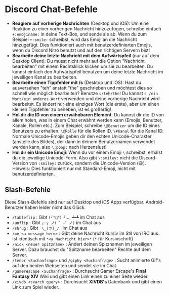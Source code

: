 <!-- TITLE: Chat-Befehle -->
<!-- SUBTITLE: Beschreibt alle verfügbaren Chat-Befehle, auch die nicht-offensichtlichen / nicht-dokumentierten Befehle -->

# Discord Chat-Befehle
* **Reagiere auf vorherige Nachrichten** (Desktop und iOS): Um eine Reaktion zu einer vorherigen Nachricht hinzuzufügen, schreibe einfach `+:emojiname:` in deine Text-Box, und sende sie ab. Wenn du zum Beispiel `+:smile:` schreibst, wird das Emoji an die Nachricht hinzugefügt. Dies funktioniert auch mit benutzerdefinierten Emojis, wenn du Discord Nitro benutzt und auf den richtigen Servern bist!
* **Bearbeite deine letzte Nachricht mit dem Aufwärtspfeil** (nur auf dem Desktop Client): Du musst nicht mehr auf die Option "Nachricht bearbeiten" mit einem Rechtsklick klicken um sie zu bearbeiten. Du kannst einfach den Aufwärtspfeil benutzen um deine letzte Nachricht im jeweiligen Kanal zu bearbeiten. 
* **Bearbeite einen Tippfehler mit /s** (Desktop und iOS): Hast du ausversehen "teh" anstatt "the" geschrieben und möchtest dies so schnell wie möglich bearbeiten? Benutze  `s/teh/the`! Du kannst  `s /ein Wort/ein anderes Wort` verwenden und deine vorherige Nachricht wird bearbeitet. Es ändert nur eine einziges Wort (die erste), aber um einen kleinen Tippfehler zu beheben, ist es großartig!
* **Hol dir die ID von einem erwähnbaren Element**: Du kannst dir die ID von allem holen, was in einem Chat erwähnt werden kann (Emojis, Benutzer, Kanäle, Rollen etc.). Zum Beispiel, schreibe `\@Benutzer` um die ID eines Benutzers zu erhalten. `\@Rolle` für die Rollen ID, `\#Kanal` für die Kanal ID. Normale Unicode-Emojis geben dir den echten Unicode-Charakter (anstelle des Bildes), der dann in deinem Benutzernamen verwendet werden kann, also `\:poop:` nach Herzenslust!
* **Hol dir ein Unicode Emoji**: Wenn du vor einem Emoji `\` schreibst, erhälst du die jeweilige Unicode-Form. Also gibt `\:smiley:` nicht die Discord-Version von `:smiley:` zurück, sondern die Unicode-Version (😃). Hinweis: Dies funktioniert nur mit Standard-Emoji, nicht mit benutzerdefinierten.

## Slash-Befehle

Diese Slash-Befehle sind nur auf Desktop und iOS Apps verfügbar. Android-Benutzer haben leider nicht das Glück.

* `/tableflip` : Gibt `(╯°□°）╯︵ ┻━┻` im Chat aus
* `/unflip` : Gibt `┬─┬﻿ ノ( ゜-゜ノ)` im Chat aus
* `/shrug` : Gibt `¯\_(ツ)_/¯` im Chat aus
* `/me <a message here>` : Gibt deine Nachricht kursiv im Stil von IRC aus. Ist identisch mit  `*<a Nachricht hier>*` (`*` für Kursivschrift)
* `/nick <neuer Spitzname>` : Ändert deinen Spitznamen im jeweiligen Server. Dazu brauchst du "Spitzname bearbeiten" Rechte auf dem Server.
* `/tenor <Suchanfrage>` und `/giphy <Suchanfrage>` : Sucht animierte Gif's auf den beiden Webseiten und sendet sie im Chat.
* `/gamerescape <Suchanfrage>` : Durchsucht Gamer Escape's **Final Fantasy XIV** Wiki und gibt einen Link einen zu einer Seite wieder.
* `/xivdb <search query>` : Durchsucht **XIVDB's** Datenbank und gibt einen Link zum Spiel wieder.